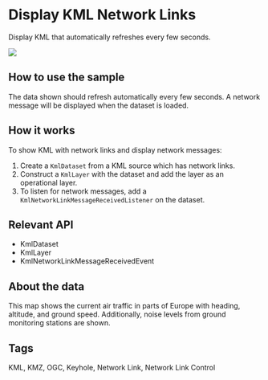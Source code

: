 <h1>Display KML Network Links</h1>

<p>Display KML that automatically refreshes every few seconds.</p>

<p><img src="DisplayKMLNetworkLinks.png"/></p>

<h2>How to use the sample</h2>

<p>The data shown should refresh automatically every few seconds. A network message will be displayed when the dataset is loaded.</p>

<h2>How it works</h2>

<p>To show KML with network links and display network messages:</p>

<ol>
    <li>Create a <code>KmlDataset</code> from a KML source which has network links.</li>
    <li>Construct a <code>KmlLayer</code> with the dataset and add the layer as an operational layer.</li>
    <li>To listen for network messages, add a <code>KmlNetworkLinkMessageReceivedListener</code> on the dataset.</li>
</ol>

<h2>Relevant API</h2>

<ul>
<li>KmlDataset</li>
<li>KmlLayer</li>
<li>KmlNetworkLinkMessageReceivedEvent</li>
</ul>

<h2>About the data</h2>

<p>This map shows the current air traffic in parts of Europe with heading, altitude, and ground speed. Additionally, noise levels from ground monitoring stations are shown.</p>

<h2>Tags</h2>

<p>KML, KMZ, OGC, Keyhole, Network Link, Network Link Control</p>